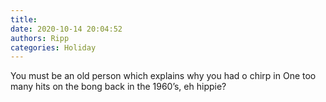 ```yaml
---
title: 
date: 2020-10-14 20:04:52
authors: Ripp
categories: Holiday
---
```


 You must be an old person which explains why you had o chirp in
One too many hits on the bong back in the 1960’s, eh hippie?